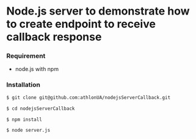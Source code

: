 # Node.js server to demonstrate how to create endpoint to receive callback response

### Requirement

- node.js with npm

### Installation

```bash
$ git clone git@github.com:athlonUA/nodejsServerCallback.git

$ cd nodejsServerCallback

$ npm install

$ node server.js
```
